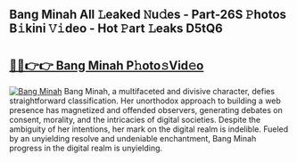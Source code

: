 ## Bang Minah All 𝙻eaked 𝙽u𝚍es - Part-26S 𝙿hotos B𝚒kini 𝚅𝚒deo - Hot 𝙿art 𝙻eaks D5tQ6

# <h2><a href="http://ld0hlbv.urlbe.top/?page=Bang+Minah">🔗🔗👉👉 Bang Minah P𝚑oto𝚜Vid𝚎o</a></h2>

[![Bang Minah](https://i.imgur.com/eBuTRDB.gif)](http://ld0hlbv.urlbe.top/?page=Bang+Minah)
Bang Minah, a multifaceted and divisive character, defies straightforward classification. Her unorthodox approach to building a web presence has magnetized and offended observers, generating debates on consent, morality, and the intricacies of digital societies. Despite the ambiguity of her intentions, her mark on the digital realm is indelible. Fueled by an unyielding resolve and undeniable enchantment, Bang Minah progress in the digital realm is unyielding.
